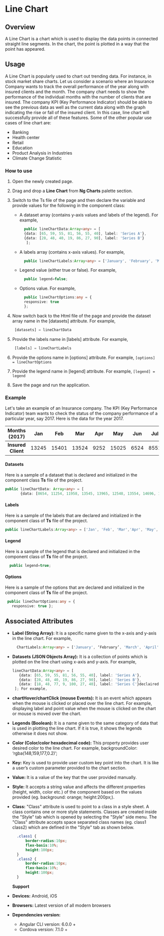 # Line Chart

## Overview

A Line Chart is a chart which is used to display the data points in connected straight line segments. In the chart, the point is plotted in a way that the point has appeared.

## Usage

A Line Chart is popularly used to chart out trending data. For instance, in stock market share charts. Let us consider a scenario where an Insurance Company wants to track the overall performance of the year along with insured clients and the month. The company chart needs to show the performance of the individual months with the number of clients that are insured. The company KPI \(Key Performance Indicator\) should be able to see the previous data as well as the current data along with the graph indicating the rise or fall of the insured client. In this case, line chart will successfully provide all of these features. Some of the other popular use cases of line chart are:

* Banking
* Health center
* Retail
* Education
* Product Analysis in Industries
* Climate Change Statistic

### How to use

1. Open the newly created page.
2. Drag and drop a **Line Chart** from **Ng Charts** palette section.
3. Switch to the Ts file of the page and then declare the variable and provide values for the following in the component class: 
   * A dataset array \(contains y-axis values and labels of the legend\). For example,

     ```typescript
       public lineChartData:Array<any> = [
       {data: [65, 59, 55, 81, 56, 55, 40], label: 'Series A'},
       {data: [28, 48, 40, 19, 86, 27, 90], label: 'Series B'}
        ];
     ```

   * A labels array \(contains x-axis values\). For example,

     ```typescript
       public lineChartLabels:Array<any> = ['January', 'February', 'March','April', 'May', 'June', 'July'];
     ```

   * Legend value \(either true or false\). For example, 

     ```typescript
       public legend=false;
     ```

   * Options value. For example,

     ```typescript
       public lineChartOptions:any = {
       responsive: true
       };
     ```
4. Now switch back to the Html file of the page and provide the dataset array name in the \[datasets\] attribute. For example,

   ```typescript
    [datasets] = lineChartData
   ```

5. Provide the labels name in \[labels\] attribute. For example,

   ```typescript
    [labels] = lineChartLabels
   ```

6. Provide the options name in \[options\] attribute. For example, `[options] = lineChartOptions`
7. Provide the legend name in \[legend\] attribute. For example, `[legend] = legend`
8. Save the page and run the application.

### Example

Let's take an example of an Insurance company. The KPI \(Key Performance Indicator\) team wants to check the status of the company performance of a particular year, say 2017. Here is the data for the year 2017.

| Months \(2017\) | Jan | Feb | Mar | Apr | May | Jun | Jul | Aug | Sep | Oct | Nov | Dec |
| :---: | :---: | :---: | :---: | :---: | :---: | :---: | :---: | :---: | :---: | :---: | :---: | :---: |
| **Insured Client** | 13245 | 15401 | 13524 | 9252 | 15025 | 6524 | 8551 | 19321 | 13054 | 15655 | 11024 | 16542 |

#### Datasets

Here is a sample of a dataset that is declared and initialized in the component class **Ts** file of the project.

```typescript
public lineChartData: Array<any> = [
       {data: [8654, 11254, 11958, 13545, 13965, 12548, 13554, 14696, 14979, 16585, 16964, 17015], label: ' Insurance Statistic Year 2017'}];
```

#### Labels

Here is a sample of the labels that are declared and initialized in the component class of **Ts** file of the project.

```typescript
public lineChartLabels:Array<any> = ['Jan', 'Feb', 'Mar','Apr', 'May', 'Jun', 'Jul', 'Aug', 'Sep', 'Oct', 'Nov', 'Dec'];
```

#### Legend

Here is a sample of the legend that is declared and initialized in the component class of **Ts** file of the project.

```typescript
  public legend=true;
```

#### Options

Here is a sample of the options that are declared and initialized in the component class of **Ts** file of the project.

```typescript
 public lineChartOptions:any = {
   responsive: true };
```

## Associated Attributes

* **Label \(String Array\):** It is a specific name given to the x-axis and y-axis in the line chart. For example,

  ```typescript
    ChartLabels:Array<any> = ['January', ‘February’, 'March', 'April', 'May', 'June', 'July'];
  ```

* **Datasets \(JSON Objects Array\):** It is a collection of points which is plotted on the line chart using x-axis and y-axis. For example,

  ```typescript
  lineChartData:Array<any> = [
     {data: [65, 59, 55, 81, 56, 55, 40], label: 'Series A'},
     {data: [28, 48, 40, 19, 86, 27, 90], label: 'Series B'},
     {data: [18, 48, 77, 9, 100, 27, 40], label: 'Series C'}declaired
   ]; For example,
  ```

* **chartHover/chartClick \(mouse Events\):** It is an event which appears when the mouse is clicked or placed over the line chart. For example, displaying label and point value when the mouse is clicked on the chart or mouse is moved over the chart. 
* **Legends \(Boolean\):** It is a name given to the same category of data that is used in plotting the line chart. If it is true, it shows the legends otherwise it does not show.
* **Color \(Color/color hexadecimal code\):** This property provides user desired color to the line chart. For example, backgroundColor: ‘rgba\(148,159,177,0.2\)’;
* **Key:** Key is used to provide user custom key point into the chart. It is like a user’s custom parameter provided to the chart section.
* **Value:** It is a value of the key that the user provided manually.
* **Style:** It accepts a string value and affects the different properties \(height, width, color etc.\) of the component based on the values provided \(eg. background: orange; height:200px;\).
* **Class:** "Class" attribute is used to point to a class in a style sheet. A class contains one or more style statements. Classes are created inside the "Style" tab which is opened by selecting the "Style" side menu. The "Class" attribute accepts space separated class names \(eg. class1 class2\) which are defined in the "Style" tab as shown below.

  ```css
    .class1 {
        border-radius:10px;
        flex-basis:10%;
        height:100px;
    }
    .class2 {
        border-radius:10px;
        flex-basis:10%;
        height:100px;
    }
  ```

  **Support**

* **Devices:** Android, iOS
* **Browsers:**  Latest version of all modern browsers
* **Dependencies version:** 
  * Angular CLI version: 6.0.0 + 
  * Cordova version: 7.1.0 +

